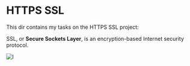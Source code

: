 # HTTPS SSL

This dir contains my tasks on the HTTPS SSL project:

SSL, or **Secure Sockets Layer**, is an encryption-based Internet security protocol. 

![l](https://encrypted-tbn0.gstatic.com/images?q=tbn:ANd9GcSTPZtNjr9-0vBoVVQF8U5qeaKPcO4WroQ8WywPHdqEzA&s)
